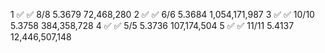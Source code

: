 1	✅	✅ 8/8   5.3679     72,468,280
2	✅	✅ 6/6   5.3684  1,054,171,987
3	✅	✅ 10/10 5.3758    384,358,728
4	✅	✅ 5/5   5.3736    107,174,504
5	✅	✅ 11/11 5.4137 12,446,507,148
